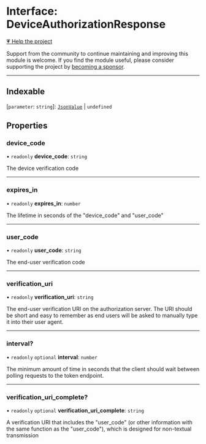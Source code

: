 # Interface: DeviceAuthorizationResponse

[💗 Help the project](https://github.com/sponsors/panva)

Support from the community to continue maintaining and improving this module is welcome. If you find the module useful, please consider supporting the project by [becoming a sponsor](https://github.com/sponsors/panva).

***

## Indexable

\[`parameter`: `string`\]: [`JsonValue`](../type-aliases/JsonValue.md) \| `undefined`

## Properties

### device\_code

• `readonly` **device\_code**: `string`

The device verification code

***

### expires\_in

• `readonly` **expires\_in**: `number`

The lifetime in seconds of the "device_code" and "user_code"

***

### user\_code

• `readonly` **user\_code**: `string`

The end-user verification code

***

### verification\_uri

• `readonly` **verification\_uri**: `string`

The end-user verification URI on the authorization server. The URI should be short and easy to
remember as end users will be asked to manually type it into their user agent.

***

### interval?

• `readonly` `optional` **interval**: `number`

The minimum amount of time in seconds that the client should wait between polling requests to
the token endpoint.

***

### verification\_uri\_complete?

• `readonly` `optional` **verification\_uri\_complete**: `string`

A verification URI that includes the "user_code" (or other information with the same function
as the "user_code"), which is designed for non-textual transmission
